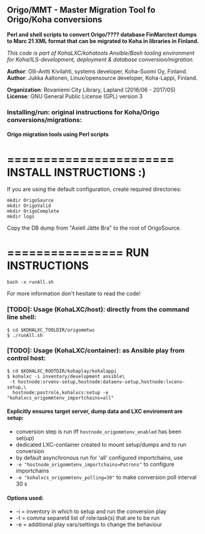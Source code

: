 ## Origo/MMT - Master Migration Tool fo Origo/Koha conversions

**Perl and shell scripts to convert Origo/???? database FinMarctext dumps**<br/>
**to Marc 21 XML format that can be migrated to Koha in libraries in Finland.**<br/>

_This code is part of KohaLXC/kohatools Ansible/Bash tooling environment  
for Koha/ILS-development, deployment & database conversion/migration._ 

**Author**: Olli-Antti Kivilahti, systems developer, Koha-Suomi Oy, Finland.<br/>
**Author**: Jukka Aaltonen, Linux/opensource developer, Koha-Lappi, Finland.<br/>

**Organization**: Rovaniemi City Library, Lapland (2016/06 - 2017/05)<br/>
**License**: GNU General Public License (GPL) version 3

### Installing/run: original instructions for Koha/Origo conversions/migrations:

#### Origo migration tools using Perl scripts

=======================
INSTALL INSTRUCTIONS :)
=======================

If you are using the default configuration, create required directories:
```
mkdir OrigoSource
mkdir OrigoValid
mkdir OrigoComplete
mkdir logs
```
Copy the DB dump from "Axiell Jätte Bra" to the root of OrigoSource.

================
RUN INSTRUCTIONS
================

``` 
bash -x runAll.sh
```

For more information don't hesitate to read the code!

### [TODO]: Usage (KohaLXC/host): directly from the command line shell:
```
$ cd $KOHALXC_TOOLDIR/origommtws
$ ./runAll.sh
```

### [TODO]: Usage (KohaLXC/container): as Ansible play from control host:
```
$ cd $KOHALXC_ROOTDIR/kohaplay/kohalappi
$ kohalxc -i inventory/development ansible\
 -t hostnode:srvenv-setup,hostnode:dataenv-setup,hostnode:lxcenv-setup,\
  hostnode:postrole,kohalxcs:setup -e "kohalxcs_origommtenv_importchains=all"
```

#### Explicitly ensures target server, dump data and LXC enviroment are setup:
* conversion step is run iff `hostnode_origommtenv_enabled` has been set(up)
* dedicated LXC-container created to mount setup/dumps and to run conversion
* by default asynchronous run for 'all' configured importchains, use
* `-e "hostnode_origommtenv_importchains=Patrons"` to configure importchains
* `-e "kohalxcs_origommtenv_polling=30"` to make conversion poll interval 30 s

#### Options used:
* -i = inventory in which to setup and run the conversion play
* -t = comma separetd list of role:task(s) that are to be run
* -e = additional play vars/settings to change the behaviour
